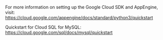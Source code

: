 For more information on setting up the Google Cloud SDK and AppEngine, visit: https://cloud.google.com/appengine/docs/standard/python3/quickstart

Quickstart for Cloud SQL for MySQL: https://cloud.google.com/sql/docs/mysql/quickstart

